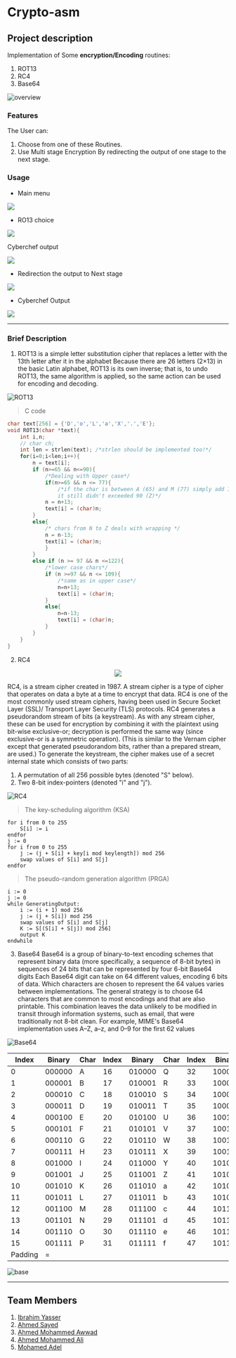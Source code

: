 # Crypto-asm

## Project description
Implementation of Some **encryption/Encoding** routines: 
1. ROT13
2. RC4
3. Base64

![overview](img/overview.png)


### Features
The User can:
1. Choose from one of these Routines. 
2. Use Multi stage Encryption By redirecting the output of one stage to the next stage.

### Usage 
- Main menu

![](img/2022-12-22%2017_34_12-D__CS_Micro_Project_Test_Debug_Project.exe.png)

- RO13 choice

![](img/ROT13.png)

Cyberchef output

![](img/ROT13_cyberchef.png)

- Redirection the output to Next stage

![](img/redir.png)

- Cyberchef Output

![](img/redir_cyberchef.png)


<hr>

### Brief Description

1. ROT13
is a simple letter substitution cipher that replaces a letter with the 13th letter after it in the alphabet 
Because there are 26 letters (2×13) in the basic Latin alphabet, ROT13 is its own inverse; that is, to undo ROT13, the same algorithm is applied, so the same action can be used for encoding and decoding.

![ROT13](https://upload.wikimedia.org/wikipedia/commons/thumb/3/33/ROT13_table_with_example.svg/1920px-ROT13_table_with_example.svg.png)

> C code
```C
char text[256] = {'D','o','L','a','X','.','E'};
void ROT13(char *text){
	int i,n;
	// char ch;
	int len = strlen(text); /*strlen should be implemented too!*/
	for(i=0;i<len;i++){
		n = text[i];
		if (n>=65 && n<=90){
			/*Dealing with Upper case*/
			if(n>=65 && n <= 77){
				/*if the char is between A (65) and M (77) simply add 13, 
				it still didn't exceeded 90 (Z)*/
			n = n+13;
			text[i] = (char)n; 
		}
		else{
			/* chars from N to Z deals with wrapping */
			n = n-13;
			text[i] = (char)n;
			}
		}
		else if (n >= 97 && n <=122){
			/*lower case chars*/
			if (n >=97 && n <= 109){
				/*same as in upper case*/
				n=n+13;
				text[i] = (char)n;
			}
			else{
				n=n-13;
				text[i] = (char)n;
			}
		}
	}
}
```

2. RC4 

<p align="center">
	<img src = "img/55-2.png"/>
</p>

RC4, is a stream cipher created in 1987. A stream cipher is a type of cipher that operates on data a byte at a time to encrypt that data. RC4 is one of the most commonly used stream ciphers, having been used in Secure Socket Layer (SSL)/ Transport Layer Security (TLS) protocols. 
RC4 generates a pseudorandom stream of bits (a keystream). As with any stream cipher, these can be used for encryption by combining it with the plaintext using bit-wise exclusive-or; decryption is performed the same way (since exclusive-or is a symmetric operation). (This is similar to the Vernam cipher except that generated pseudorandom bits, rather than a prepared stream, are used.) To generate the keystream, the cipher makes use of a secret internal state which consists of two parts:
1. A permutation of all 256 possible bytes (denoted "S" below).
2. Two 8-bit index-pointers (denoted "i" and "j").

![RC4](https://upload.wikimedia.org/wikipedia/commons/thumb/e/e9/RC4.svg/1920px-RC4.svg.png)

> The key-scheduling algorithm (KSA)
```
for i from 0 to 255
    S[i] := i
endfor
j := 0
for i from 0 to 255
    j := (j + S[i] + key[i mod keylength]) mod 256
    swap values of S[i] and S[j]
endfor
```
> The pseudo-random generation algorithm (PRGA)
```
i := 0
j := 0
while GeneratingOutput:
    i := (i + 1) mod 256
    j := (j + S[i]) mod 256
    swap values of S[i] and S[j]
    K := S[(S[i] + S[j]) mod 256]
    output K
endwhile
```

3. Base64
Base64 is a group of binary-to-text encoding schemes that represent binary data (more specifically, a sequence of 8-bit bytes) in sequences of 24 bits that can be represented by four 6-bit Base64 digits 
Each Base64 digit can take on 64 different values, encoding 6 bits of data. Which characters are chosen to represent the 64 values varies between implementations. The general strategy is to choose 64 characters that are common to most encodings and that are also printable. This combination leaves the data unlikely to be modified in transit through information systems, such as email, that were traditionally not 8-bit clean. For example, MIME's Base64 implementation uses A–Z, a–z, and 0–9 for the first 62 values 

![Base64](https://www.base64code.com/images/magnificent-decode.png)


|Index|	Binary|	Char | Index|	Binary| Char| Index| Binary| char|Index|Binary |Char|
|-----|-------|------|------|---------|-----|------|-------|-----|-----|-------|----|
|0	|000000| A| 16|	010000|	Q|  32	|100000| g|	48|	110000|w|
|1	|000001| B| 17|	010001|	R|  33	|100001| h|	49|	110001|x|
|2	|000010| C| 18|	010010|	S|  34	|100010| i|	50|	110010|y|
|3	|000011| D| 19|	010011|	T|  35	|100011| j|	51|	110011|z|
|4	|000100| E| 20|	010100|	U|  36	|100100| k|	52|	110100|0|
|5	|000101| F| 21|	010101|	V|  37	|100101| l|	53|	110101|1|
|6	|000110| G| 22|	010110|	W|  38	|100110| m|	54|	110110|2|
|7	|000111| H| 23|	010111|	X|  39	|100111| n|	55|	110111|3|
|8	|001000| I| 24|	011000|	Y|  40	|101000| o|	56|	111000|4|
|9	|001001| J| 25|	011001|	Z|  41	|101001| p|	57|	111001|5|
|10	|001010| K| 26|	011010|	a|  42	|101010| q|	58|	111010|6|
|11	|001011| L| 27|	011011|	b|  43	|101011| r|	59|	111011|7|
|12	|001100| M| 28|	011100|	c|  44	|101100| s|	60|	111100|8|
|13	|001101| N| 29|	011101|	d|  45	|101101| t|	61|	111101|9|
|14	|001110| O| 30|	011110|	e|  46	|101110| u|	62|	111110|+|
|15	|001111| P| 31|	011111|	f|  47	|101111| v|	63|	111111|/|
|Padding|=|

![base](img/base64.png)

<hr>

## Team Members

1. [Ibrahim Yasser](https://github.com/ibrahemyasser)
2. [Ahmed Sayed](https://github.com/ahmed1958)
3. [Ahmed Mohammed Awwad](https://github.com/Ahmed-Awwad99)
4. [Ahmed Mohammed Ali](https://github.com/ahmedmalii)
5. [Mohamed Adel](https://github.com/d01a)

